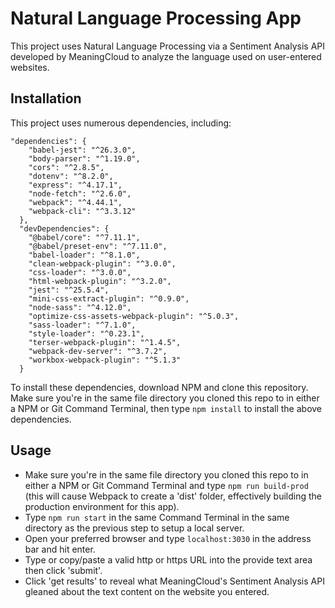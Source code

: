 # Natural Language Processing App
This project uses Natural Language Processing via a Sentiment Analysis API developed by MeaningCloud to analyze the language used on user-entered websites. 

## Installation
This project uses numerous dependencies, including:
```
"dependencies": {
    "babel-jest": "^26.3.0",
    "body-parser": "^1.19.0",
    "cors": "^2.8.5",
    "dotenv": "^8.2.0",
    "express": "^4.17.1",
    "node-fetch": "^2.6.0",
    "webpack": "^4.44.1",
    "webpack-cli": "^3.3.12"
  },
  "devDependencies": {
    "@babel/core": "^7.11.1",
    "@babel/preset-env": "^7.11.0",
    "babel-loader": "^8.1.0",
    "clean-webpack-plugin": "^3.0.0",
    "css-loader": "^3.0.0",
    "html-webpack-plugin": "^3.2.0",
    "jest": "^25.5.4",
    "mini-css-extract-plugin": "^0.9.0",
    "node-sass": "^4.12.0",
    "optimize-css-assets-webpack-plugin": "^5.0.3",
    "sass-loader": "^7.1.0",
    "style-loader": "^0.23.1",
    "terser-webpack-plugin": "^1.4.5",
    "webpack-dev-server": "^3.7.2",
    "workbox-webpack-plugin": "^5.1.3"
  }
```

To install these dependencies, download NPM and clone this repository. Make sure you're in the same file directory you cloned this repo to in either a NPM or Git Command Terminal, then type `npm install` to install the above dependencies. 

## Usage
- Make sure you're in the same file directory you cloned this repo to in either a NPM or Git Command Terminal and type `npm run build-prod` (this will cause Webpack to create a 'dist' folder, effectively building the production environment for this app).  
- Type `npm run start` in the same Command Terminal in the same directory as the previous step to setup a local server. 
- Open your preferred browser and type `localhost:3030` in the address bar and hit enter. 
- Type or copy/paste a valid http or https URL into the provide text area then click 'submit'.
- Click 'get results' to reveal what MeaningCloud's Sentiment Analysis API gleaned about the text content on the website you entered.
